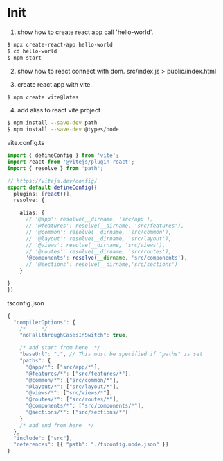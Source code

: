 # Init  

1. show how to create react app call 'hello-world'. 
```bash
$ npx create-react-app hello-world 
$ cd hello-world
$ npm start
```
2. show how to react connect with dom. 
src/index.js > public/index.html


3. create react app with vite.

```bash
$ npm create vite@lates
```

4. add alias to react vite project  

```bash
$ npm install --save-dev path
$ npm install --save-dev @types/node
```

vite.config.ts  
```ts
import { defineConfig } from 'vite';
import react from '@vitejs/plugin-react';
import { resolve } from 'path';

// https://vitejs.dev/config/
export default defineConfig({
  plugins: [react()],
  resolve: {

    alias: {
      // '@app': resolve(__dirname, 'src/app'),
      // '@features': resolve(__dirname, 'src/features'),
      // '@common': resolve(__dirname, 'src/common'),
      // '@layout': resolve(__dirname, 'src/layout'),
      // '@views': resolve(__dirname, 'src/views'),
      // '@routes': resolve(__dirname, 'src/routes'),
      '@components': resolve(__dirname, 'src/components'),
      // '@sections': resolve(__dirname,'src/sections')
    }

}
})
```

tsconfig.json
```ts
{
  "compilerOptions": {
    /* ... */
    "noFallthroughCasesInSwitch": true,

    /* add start from here  */
    "baseUrl": ".", // This must be specified if "paths" is set
    "paths": { 
      "@app/*": ["src/app/*"],
      "@features/*": ["src/features/*"],
      "@common/*": ["src/common/*"],
      "@layout/*": ["src/layout/*"],
      "@views/*": ["src/views/*"],
      "@routes/*": ["src/routes/*"],
      "@components/*": ["src/components/*"],
      "@sections/*": ["src/sections/*"]
    }
    /* add end from here  */
  },
  "include": ["src"],
  "references": [{ "path": "./tsconfig.node.json" }]
}
```